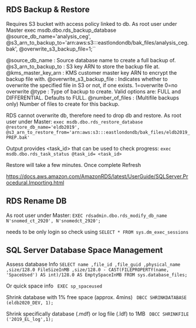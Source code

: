 ## RDS Backup & Restore

Requires S3 bucket with access policy linked to db.  As root user under Master
     exec msdb.dbo.rds_backup_database
     @source_db_name='analysis_ceg',
     @s3_arn_to_backup_to='arn:aws:s3:::eastlondondb/bak_files/analysis_ceg.bak',
     @overwrite_s3_backup_file=1;``

@source_db_name           : Source database name to create a full backup of.
@s3_arn_to_backup_to      : S3 key ARN to store the backup file at.
@kms_master_key_arn       : KMS customer master key ARN to encrypt the backup file with.
@overwrite_s3_backup_file : Indicates whether to overwrite the specified file in S3 or not, if one exists. 1=overwrite 0=no overwrite
@type                     : Type of backup to create. Valid options are: FULL and DIFFERENTIAL. Defaults to FULL.
@number_of_files          : (Multifile backups only) Number of files to create for this backup.

RDS cannot overwrite db, therefore need to drop db and restore. As root user under Master:
``exec msdb.dbo.rds_restore_database
@restore_db_name='eldb2019',
@s3_arn_to_restore_from='arn:aws:s3:::eastlondondb/bak_files/eldb2019_PREP.bak'``

Output provides <task_id> that can be used to check progress:
``exec msdb.dbo.rds_task_status @task_id= <task_id>``
 
Restore will take a few minutes. Once complete Refresh

https://docs.aws.amazon.com/AmazonRDS/latest/UserGuide/SQLServer.Procedural.Importing.html

## RDS Rename DB

As root user under Master:
``EXEC rdsadmin.dbo.rds_modify_db_name N'snomed_ct_2920', N'snomedct_2920';``

needs to be only login so check using
``SELECT *
FROM sys.dm_exec_sessions``

## SQL Server Database Space Management

Assess database Info
``SELECT
name
,file_id
,file_guid
,physical_name
,size/128.0 FileSizeInMB
,size/128.0 - CAST(FILEPROPERTY(name, 'SpaceUsed') AS int)/128.0 AS EmptySpaceInMB
FROM sys.database_files;``

Or quick space info
``
EXEC sp_spaceused``

Shrink database with 1% free space (approx. 4mins)
``
DBCC SHRINKDATABASE (eldb2020_DEV, 1);``

Shrink specifically database (.mdf) or log file (.ldf) to 1MB
``
DBCC SHRINKFILE ('2019_EL_log',1);``
